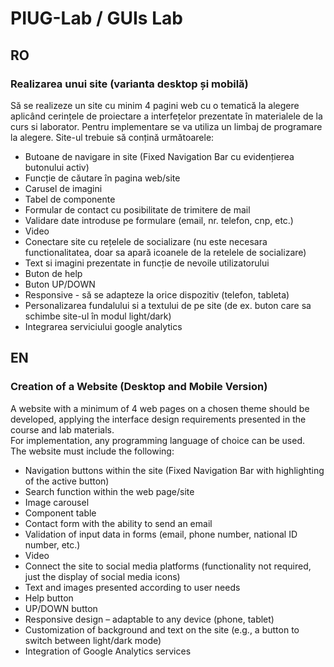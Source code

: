 # PIUG-Lab / GUIs Lab
## RO
### Realizarea unui site (varianta desktop și mobilă) 
Să se realizeze un site cu minim 4 pagini web cu o tematică la alegere aplicând cerințele de proiectare a interfețelor prezentate în materialele de la curs si laborator.
Pentru implementare se va utiliza un limbaj de programare la alegere.
Site-ul trebuie să conțină următoarele:
- Butoane de navigare in site (Fixed Navigation Bar cu evidențierea butonului activ)
- Funcție de căutare în pagina web/site
- Carusel de imagini
- Tabel de componente
- Formular de contact cu posibilitate de trimitere de mail
- Validare date introduse pe formulare (email, nr. telefon, cnp, etc.)
- Video
- Conectare site cu rețelele de socializare (nu este necesara functionalitatea, doar sa apară icoanele de la retelele de socializare)
- Text si imagini prezentate in funcție de nevoile utilizatorului
- Buton de help
- Buton UP/DOWN
- Responsive - să se adapteze la orice dispozitiv (telefon, tableta)
- Personalizarea fundalului si a textului de pe site (de ex. buton care sa schimbe site-ul în modul light/dark)
- Integrarea serviciului google analytics 

## EN
### Creation of a Website (Desktop and Mobile Version)
A website with a minimum of 4 web pages on a chosen theme should be developed, applying the interface design requirements presented in the course and lab materials.  
For implementation, any programming language of choice can be used.  
The website must include the following:

- Navigation buttons within the site (Fixed Navigation Bar with highlighting of the active button)
- Search function within the web page/site
- Image carousel
- Component table
- Contact form with the ability to send an email
- Validation of input data in forms (email, phone number, national ID number, etc.)
- Video
- Connect the site to social media platforms (functionality not required, just the display of social media icons)
- Text and images presented according to user needs
- Help button
- UP/DOWN button
- Responsive design – adaptable to any device (phone, tablet)
- Customization of background and text on the site (e.g., a button to switch between light/dark mode)
- Integration of Google Analytics services
